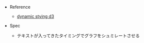 - Reference

  - [dynamic stying d3](https://groups.google.com/g/d3-js/c/K8VR-2pc1Sc/m/FjgGPzAfiXQJ)

- Spec
  - テキストが入ってきたタイミングでグラフをシュミレートさせる
